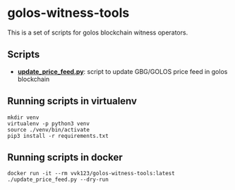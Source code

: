 golos-witness-tools
===================

This is a set of scripts for golos blockchain witness operators.

Scripts
-------

* [**update\_price\_feed.py**](PRICEFEED.md): script to update GBG/GOLOS price feed in golos blockchain

Running scripts in virtualenv
-----------------------------

```
mkdir venv
virtualenv -p python3 venv
source ./venv/bin/activate
pip3 install -r requirements.txt
```

Running scripts in docker
-------------------------

```
docker run -it --rm vvk123/golos-witness-tools:latest ./update_price_feed.py --dry-run
```
